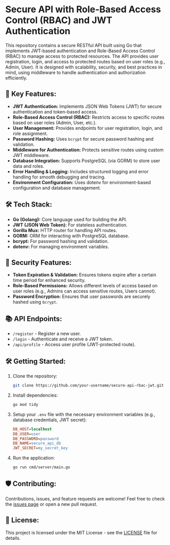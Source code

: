 # Secure API with Role-Based Access Control (RBAC) and JWT Authentication

This repository contains a secure RESTful API built using Go that implements JWT-based authentication and Role-Based Access Control (RBAC) to manage access to protected resources. The API provides user registration, login, and access to protected routes based on user roles (e.g., Admin, User). It is designed with scalability, security, and best practices in mind, using middleware to handle authentication and authorization efficiently.

## 🚀 Key Features:
- **JWT Authentication:** Implements JSON Web Tokens (JWT) for secure authentication and token-based access.
- **Role-Based Access Control (RBAC):** Restricts access to specific routes based on user roles (Admin, User, etc.).
- **User Management:** Provides endpoints for user registration, login, and role assignment.
- **Password Hashing:** Uses `bcrypt` for secure password hashing and validation.
- **Middleware for Authentication:** Protects sensitive routes using custom JWT middleware.
- **Database Integration:** Supports PostgreSQL (via GORM) to store user data and roles.
- **Error Handling & Logging:** Includes structured logging and error handling for smooth debugging and tracing.
- **Environment Configuration:** Uses dotenv for environment-based configuration and database management.

## 🛠 Tech Stack:
- **Go (Golang):** Core language used for building the API.
- **JWT (JSON Web Token):** For stateless authentication.
- **Gorilla Mux:** HTTP router for handling API routes.
- **GORM:** ORM for interacting with PostgreSQL database.
- **bcrypt:** For password hashing and validation.
- **dotenv:** For managing environment variables.

## 🔐 Security Features:
- **Token Expiration & Validation:** Ensures tokens expire after a certain time period for enhanced security.
- **Role-Based Permissions:** Allows different levels of access based on user roles (e.g., Admins can access sensitive routes, Users cannot).
- **Password Encryption:** Ensures that user passwords are securely hashed using `bcrypt`.

## 📚 API Endpoints:
- `/register` - Register a new user.
- `/login` - Authenticate and receive a JWT token.
- `/api/profile` - Access user profile (JWT-protected route).

## 🛠 Getting Started:
1. Clone the repository:
    ```bash
    git clone https://github.com/your-username/secure-api-rbac-jwt.git
    ```

2. Install dependencies:
    ```bash
    go mod tidy
    ```

3. Setup your `.env` file with the necessary environment variables (e.g., database credentials, JWT secret):
    ```ini
    DB_HOST=localhost
    DB_USER=user
    DB_PASSWORD=password
    DB_NAME=secure_api_db
    JWT_SECRET=my_secret_key
    ```

4. Run the application:
    ```bash
    go run cmd/server/main.go
    ```

## 🛡 Contributing:
Contributions, issues, and feature requests are welcome! Feel free to check the [issues page](https://github.com/your-username/secure-api-rbac-jwt/issues) or open a new pull request.

## 📄 License:
This project is licensed under the MIT License - see the [LICENSE](LICENSE) file for details.
